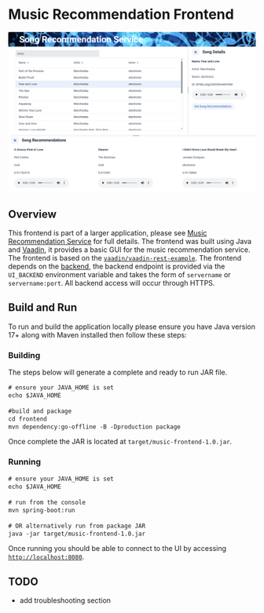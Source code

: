 # Music Recommendation Frontend

![UI screenshot](./misc/screenshot.png)

## Overview
This frontend is part of a larger application, please see [Music Recommendation Service](../README.md) for full details. The frontend was built using Java and [Vaadin](https://vaadin.com/), it provides a basic GUI for the music recommendation service. The frontend is based on the [`vaadin/vaadin-rest-example`](https://github.com/vaadin/vaadin-rest-example). The frontend depends on the [backend](../backend/README.md), the backend endpoint is provided via the `UI_BACKEND` environment variable and takes the form of `servername` or `servername:port`. All backend access will occur through HTTPS.

## Build and Run
To run and build the application locally please ensure you have Java version 17+ along with Maven installed then follow these steps:

### Building
The steps below will generate a complete and ready to run JAR file.
```
# ensure your JAVA_HOME is set
echo $JAVA_HOME

#build and package
cd frontend
mvn dependency:go-offline -B -Dproduction package
```
Once complete the JAR is located at `target/music-frontend-1.0.jar`.

### Running
```
# ensure your JAVA_HOME is set
echo $JAVA_HOME

# run from the console
mvn spring-boot:run

# OR alternatively run from package JAR
java -jar target/music-frontend-1.0.jar
```
Once running you should be able to connect to the UI by accessing [`http://localhost:8080`](http://localhost:8080).

## TODO
- add troubleshooting section